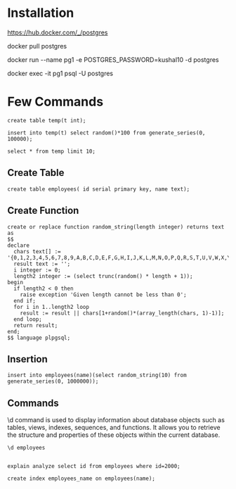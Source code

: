 # Installation

https://hub.docker.com/_/postgres

docker pull postgres

docker run --name pg1 -e POSTGRES_PASSWORD=kushal10 -d postgres

docker exec -it pg1 psql -U postgres

# Few Commands

```
create table temp(t int);

insert into temp(t) select random()*100 from generate_series(0, 100000);

select * from temp limit 10;
```

## Create Table

```
create table employees( id serial primary key, name text);
```

## Create Function
```
create or replace function random_string(length integer) returns text as 
$$
declare
  chars text[] := '{0,1,2,3,4,5,6,7,8,9,A,B,C,D,E,F,G,H,I,J,K,L,M,N,O,P,Q,R,S,T,U,V,W,X,Y,Z,a,b,c,d,e,f,g,h,i,j,k,l,m,n,o,p,q,r,s,t,u,v,w,x,y,z}';
  result text := '';
  i integer := 0;
  length2 integer := (select trunc(random() * length + 1));
begin
  if length2 < 0 then
    raise exception 'Given length cannot be less than 0';
  end if;
  for i in 1..length2 loop
    result := result || chars[1+random()*(array_length(chars, 1)-1)];
  end loop;
  return result;
end;
$$ language plpgsql;
```

## Insertion

```
insert into employees(name)(select random_string(10) from generate_series(0, 1000000));
```

## Commands

\d command is used to display information about database objects such as tables, views, indexes, sequences, and functions. It allows you to retrieve the structure and properties of these objects within the current database.


```
\d employees


explain analyze select id from employees where id=2000;

create index employees_name on employees(name);

```